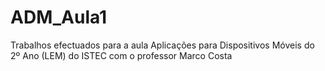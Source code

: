 # ADM_Aula1
Trabalhos efectuados para a aula Aplicações para Dispositivos Móveis do 2º Ano (LEM) do ISTEC com o professor Marco Costa
